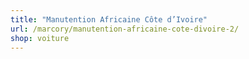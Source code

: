 ```yaml
---
title: "Manutention Africaine Côte d’Ivoire"
url: /marcory/manutention-africaine-cote-divoire-2/
shop: voiture
---
```

